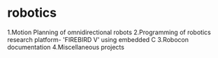# robotics

1.Motion Planning of omnidirectional robots
2.Programming of robotics research platform- 'FIREBIRD V' using embedded C
3.Robocon documentation
4.Miscellaneous projects
